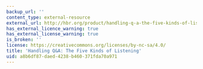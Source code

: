 ```yaml
---
backup_url: ''
content_type: external-resource
external_url: http://hbr.org/product/handling-q-a-the-five-kinds-of-listening/an/C9902C-PDF-ENG
has_external_licence_warning: true
has_external_license_warning: true
is_broken: ''
license: https://creativecommons.org/licenses/by-nc-sa/4.0/
title: 'Handling Q&A: The Five Kinds of Listening'
uid: a8b6df87-daed-4238-b460-371fda70a971
---
```


